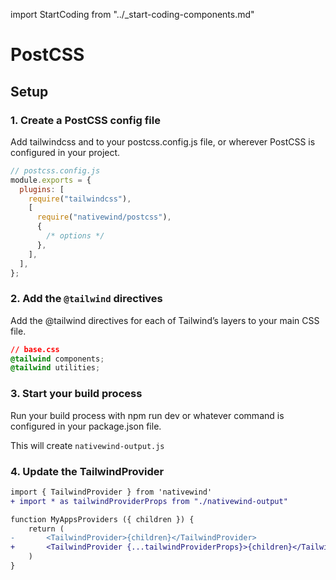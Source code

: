 import StartCoding from "../\_start-coding-components.md"

# PostCSS

## Setup

### 1. Create a PostCSS config file

Add tailwindcss and to your postcss.config.js file, or wherever PostCSS is configured in your project.

```js
// postcss.config.js
module.exports = {
  plugins: [
    require("tailwindcss"),
    [
      require("nativewind/postcss"),
      {
        /* options */
      },
    ],
  ],
};
```

### 2. Add the `@tailwind` directives

Add the @tailwind directives for each of Tailwind’s layers to your main CSS file.

```css
// base.css
@tailwind components;
@tailwind utilities;
```

### 3. Start your build process

Run your build process with npm run dev or whatever command is configured in your package.json file.

This will create `nativewind-output.js`

### 4. Update the TailwindProvider

```diff
import { TailwindProvider } from 'nativewind'
+ import * as tailwindProviderProps from "./nativewind-output"

function MyAppsProviders ({ children }) {
    return (
-       <TailwindProvider>{children}</TailwindProvider>
+       <TailwindProvider {...tailwindProviderProps}>{children}</TailwindProvider>
    )
}
```

<StartCoding />
